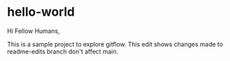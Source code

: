 # hello-world

Hi Fellow Humans,

This is a sample project to explore gitflow. This edit shows changes made to readme-edits branch don't affect main.
